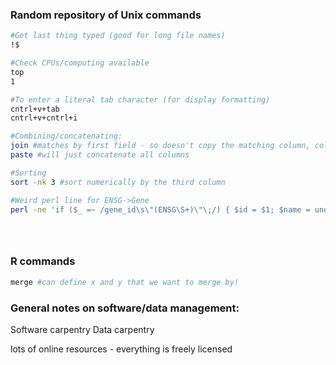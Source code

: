 ### Random repository of Unix commands

```bash
#Get last thing typed (good for long file names)
!$

#Check CPUs/computing available
top
1

#To enter a literal tab character (for display formatting)
cntrl+v+tab
cntrl+v+cntrl+i

#Combining/concatenating:
join #matches by first field - so doesn't copy the matching column, collapses
paste #will just concatenate all columns

#Sorting
sort -nk 3 #sort numerically by the third column

#Weird perl line for ENSG->Gene
perl -ne 'if ($_ =~ /gene_id\s\"(ENSG\S+)\"\;/) { $id = $1; $name = undef; if ($_ =~ /gene_name\s\"(\S+)"\;/) { $name = $1; }; }; if ($id && $name) {print "$id\t$name\n";} if ($_=~/gene_id\s\"(ERCC\S+)\"/){print "$1\t$1\n";}' $RNA_REF_GTF | sort | uniq > ENSG_ID2Name.txt





```

### R commands

```R
merge #can define x and y that we want to merge by!

```




### General notes on software/data management:
Software carpentry
Data carpentry

lots of online resources - everything is freely licensed
